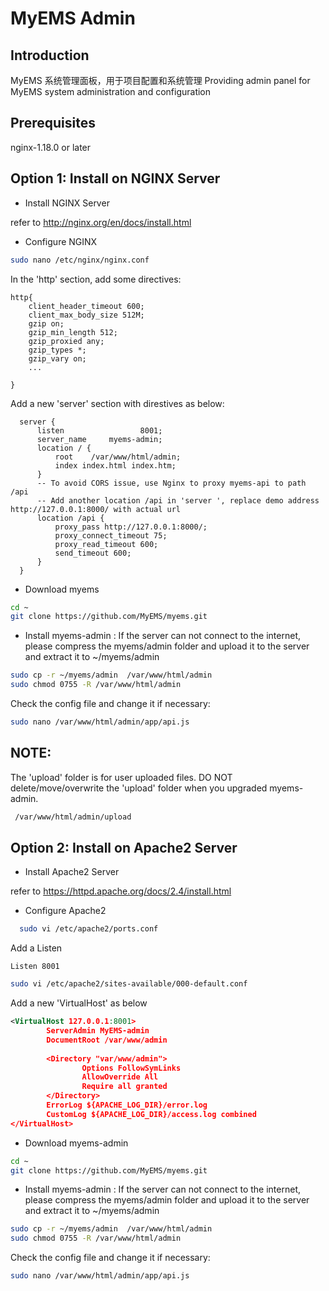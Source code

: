 # MyEMS Admin

## Introduction
MyEMS 系统管理面板，用于项目配置和系统管理
Providing admin panel  for MyEMS system administration and configuration

## Prerequisites
nginx-1.18.0 or later

## Option 1: Install on NGINX Server

* Install NGINX Server

refer to http://nginx.org/en/docs/install.html

* Configure NGINX
```bash
sudo nano /etc/nginx/nginx.conf
```
In the 'http' section, add some directives:
```
http{
    client_header_timeout 600;
    client_max_body_size 512M;
    gzip on;
    gzip_min_length 512;
    gzip_proxied any;
    gzip_types *;
    gzip_vary on;
    ...

}
```

Add a new 'server' section with direstives as below:
```
  server {
      listen                 8001;
      server_name     myems-admin;
      location / {
          root    /var/www/html/admin;
          index index.html index.htm;
      }
      -- To avoid CORS issue, use Nginx to proxy myems-api to path /api 
      -- Add another location /api in 'server ', replace demo address http://127.0.0.1:8000/ with actual url
      location /api {
          proxy_pass http://127.0.0.1:8000/;
          proxy_connect_timeout 75;
          proxy_read_timeout 600;
          send_timeout 600;
      }
  }
```

* Download myems
```bash
cd ~
git clone https://github.com/MyEMS/myems.git
```

* Install myems-admin :
  If the server can not connect to the internet, please compress the myems/admin folder and upload it to the server and extract it to ~/myems/admin
```bash
sudo cp -r ~/myems/admin  /var/www/html/admin
sudo chmod 0755 -R /var/www/html/admin
```
  Check the config file and change it if necessary:
```bash
sudo nano /var/www/html/admin/app/api.js
```

## NOTE:
The 'upload' folder is for user uploaded files. DO NOT delete/move/overwrite the 'upload' folder when you upgraded myems-admin.
```bash
 /var/www/html/admin/upload
```


## Option 2: Install on Apache2 Server
* Install Apache2 Server

refer to https://httpd.apache.org/docs/2.4/install.html

* Configure Apache2
```bash
  sudo vi /etc/apache2/ports.conf
```
Add a Listen
```
Listen 8001
```
```bash
sudo vi /etc/apache2/sites-available/000-default.conf
```
Add a new 'VirtualHost' as below
```xml
<VirtualHost 127.0.0.1:8001>
        ServerAdmin MyEMS-admin
        DocumentRoot /var/www/admin
        
        <Directory "var/www/admin">
                Options FollowSymLinks
                AllowOverride All
                Require all granted
        </Directory>
        ErrorLog ${APACHE_LOG_DIR}/error.log
        CustomLog ${APACHE_LOG_DIR}/access.log combined
</VirtualHost>
```

* Download myems-admin
```bash
cd ~
git clone https://github.com/MyEMS/myems.git
```

* Install myems-admin :
  If the server can not connect to the internet, please compress the myems/admin folder and upload it to the server and extract it to ~/myems/admin
```bash
sudo cp -r ~/myems/admin  /var/www/html/admin
sudo chmod 0755 -R /var/www/html/admin
```
  Check the config file and change it if necessary:
```bash
sudo nano /var/www/html/admin/app/api.js
```